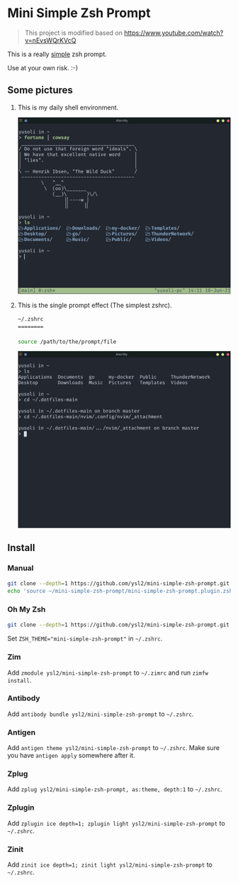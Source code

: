 # Mini Simple Zsh Prompt

> This project is modified based on https://www.youtube.com/watch?v=nEvsWQrKVcQ

This is a really [simple](performance.md) zsh prompt.

Use at your own risk. :-)
## Some pictures

1. This is my daily shell environment.

    ![1](assets/README/image_2021-06-18-14-12-54.png)

2. This is the single prompt effect (The simplest zshrc).

    ```zsh
    ~/.zshrc
    ========

    source /path/to/the/prompt/file
    ```

    ![1](assets/README/image_2021-06-18-13-56-41.png)

## Install

### Manual

```zsh
git clone --depth=1 https://github.com/ysl2/mini-simple-zsh-prompt.git ~/mini-simple-zsh-prompt
echo 'source ~/mini-simple-zsh-prompt/mini-simple-zsh-prompt.plugin.zsh' >>~/.zshrc
```

### Oh My Zsh

```zsh
git clone --depth=1 https://github.com/ysl2/mini-simple-zsh-prompt.git ${ZSH_CUSTOM:-$HOME/.oh-my-zsh/custom}/themes/mini-simple-zsh-prompt
```

Set `ZSH_THEME="mini-simple-zsh-prompt"` in `~/.zshrc`.

<!-- ### Prezto -->

<!-- Add `zstyle :prezto:module:prompt theme mini-simple-zsh-prompt` to `~/.zpreztorc`. -->

### Zim

Add `zmodule ysl2/mini-simple-zsh-prompt` to `~/.zimrc` and run `zimfw install`.

### Antibody

Add `antibody bundle ysl2/mini-simple-zsh-prompt` to `~/.zshrc`.

### Antigen

Add `antigen theme ysl2/mini-simple-zsh-prompt` to `~/.zshrc`. Make sure you have `antigen apply`
somewhere after it.

### Zplug

Add `zplug ysl2/mini-simple-zsh-prompt, as:theme, depth:1` to `~/.zshrc`.

<!-- ### Zgen -->

<!-- Add `zgen load ysl2/mini-simple-zsh-prompt mini-simple-zsh-prompt` to `~/.zshrc`. -->

### Zplugin

Add `zplugin ice depth=1; zplugin light ysl2/mini-simple-zsh-prompt` to `~/.zshrc`.

### Zinit

Add `zinit ice depth=1; zinit light ysl2/mini-simple-zsh-prompt` to `~/.zshrc`.


